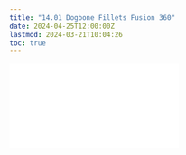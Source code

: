 ```yaml
---
title: "14.01 Dogbone Fillets Fusion 360"
date: 2024-04-25T12:00:00Z
lastmod: 2024-03-21T10:04:26
toc: true
---
```


![Link to included file content](../../../../digital-fabrication/cnc/dogbone-fillets-fusion-360.md)
